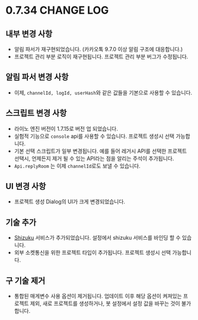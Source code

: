 # 0.7.34 CHANGE LOG
## 내부 변경 사항
- 알림 파서가 재구현되었습니다. (카카오톡 9.7.0 이상 알림 구조에 대응합니다.)
- 프로젝트 관리 부분 로직이 재구현됩니다. 프로젝트 관리 부분 버그가 수정됩니다.

## 알림 파서 변경 사항
- 이제, `channelId, logId, userHash`와 같은 값들을 기본으로 사용할 수 있습니다.

## 스크립트 변경 사항
- 라이노 엔진 버전이 1.7.15로 버전 업 되었습니다.
- 실험적 기능으로 `console` api를 사용할 수 있습니다. 프로젝트 생성시 선택 가능합니다.
- 기본 선택 스크립트가 일부 변경됩니다. 예를 들어 레거시 API를 선택한 프로젝트 선택시, 언제든지 제거 될 수 있는 API라는 점을 알리는 주석이 추가됩니다.
- `Api.replyRoom` 는 이제 `channelId`로도 보낼 수 있습니다.

## UI 변경 사항
- 프로젝트 생성 Dialog의 UI가 크게 변경되었습니다.

## 기술 추가
- [Shizuku](https://shizuku.rikka.app/) 서비스가 추가되었습니다. 설정에서 shizuku 서비스를 바인딩 할 수 있습니다.
- 외부 소켓통신을 위한 프로젝트 타입이 추가됩니다. 프로젝트 생성시 선택 가능합니다.

## 구 기술 제거
- 통합된 매게변수 사용 옵션이 제거됩니다. 업데이트 이후 해당 옵션이 켜져있는 프로젝트 제외, 새로 프로젝트를 생성하거나, 봇 설정에서 설정 값을 바꾸는 것이 불가합니다.
